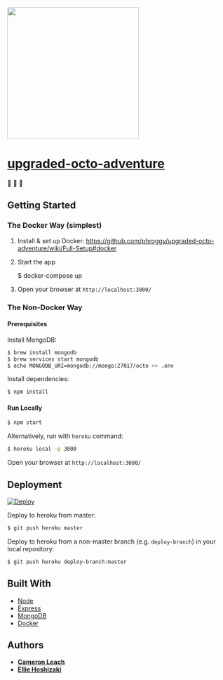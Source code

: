 <img src="https://user-images.githubusercontent.com/5770400/55282436-fe1e1300-5300-11e9-9020-f1aee24aff7e.png" width="300" height="300">

[upgraded-octo-adventure](https://secret-dusk-50437.herokuapp.com/)
===================================================================

:octopus: :octopus: :octopus:

Getting Started
---------------

### The Docker Way (simplest)

1. Install & set up Docker: https://github.com/phroggy/upgraded-octo-adventure/wiki/Full-Setup#docker
2. Start the app

    $ docker-compose up

3. Open your browser at `http://localhost:3000/`

### The Non-Docker Way
#### Prerequisites
Install MongoDB:
```bash
$ brew install mongodb
$ brew services start mongodb
$ echo MONGODB_URI=mongodb://mongo:27017/octo >> .env
```

Install dependencies:

```bash
$ npm install
```

#### Run Locally

```bash
$ npm start
```

Alternatively, run with `heroku` command:

```bash
$ heroku local -p 3000
```
Open your browser at `http://localhost:3000/`


Deployment
----------

[![Deploy](https://www.herokucdn.com/deploy/button.svg)](https://heroku.com/deploy)

Deploy to heroku from master:

```bash
$ git push heroku master
```

Deploy to heroku from a non-master branch (e.g. `deploy-branch`) in your local repository:

```bash
$ git push heroku deploy-branch:master
```

Built With
----------

* [Node](https://nodejs.org/en/)
* [Express](https://expressjs.com/)
* [MongoDB](https://docs.mongodb.com/)
* [Docker](https://www.docker.com/)

Authors
-------

* **[Cameron Leach](https://github.com/phroggy)**
* **[Ellie Hoshizaki](https://github.com/elliehoshi)**
